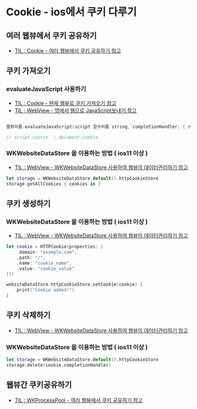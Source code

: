 # Cookie - ios에서 쿠키 다루기

## 여러 웹뷰에서 쿠키 공유하기

- [TIL : Cookie - 여러 웹뷰에서 쿠키 공유하기 참고](https://github.com/isGeekCode/TIL/blob/main/Networking/Cookie_Cookie_sharing.md) 

## 쿠키 가져오기


### evaluateJavaScript 사용하기

- [TIL : Cookie - 현재 웹뷰로 쿠키 가져오기 참고](https://github.com/isGeekCode/TIL/blob/main/Networking/Cookie_cookie_call.md) 
- [TIL : WebView - 앱에서 웹으로 JavaScript보내기 참고](https://github.com/isGeekCode/TIL/blob/main/Networking/WebView_Sending_JS.md) 

```swift

웹뷰이름.evaluateJavaScript(script 함수이름 string, completionHandler: { result , error in })

// script source  : document.cookie
```

### WKWebsiteDataStore 을 이용하는 방법 ( ios11 이상 )

- [TIL : WebView - WKWebsiteDataStore 사용하여 웹뷰의 데이터관리하기 참고](https://github.com/isGeekCode/TIL/blob/main/Networking/Cookie_WebView_WKWebsiteDataStore.md) 

```swift
let storage = WKWebsiteDataStore.default().httpCookieStore
storage.getAllCookies { cookies in }
```


## 쿠키 생성하기
 
### WKWebsiteDataStore 을 이용하는 방법 ( ios11 이상 )

- [TIL : WebView - WKWebsiteDataStore 사용하여 웹뷰의 데이터관리하기 참고](https://github.com/isGeekCode/TIL/blob/main/Networking/Cookie_WebView_WKWebsiteDataStore.md) 

```swift
let cookie = HTTPCookie(properties: [
    .domain: "example.com",
    .path: "/",
    .name: "cookie_name",
    .value: "cookie_value"
])!

websiteDataStore.httpCookieStore.setCookie(cookie) {
    print("Cookie added!")
}
```

## 쿠키 삭제하기

- [TIL : WebView - WKWebsiteDataStore 사용하여 웹뷰의 데이터관리하기 참고](https://github.com/isGeekCode/TIL/blob/main/Networking/Cookie_WebView_WKWebsiteDataStore.md) 


### WKWebsiteDataStore 을 이용하는 방법 ( ios11 이상 )

```swift
let storage = WKWebsiteDataStore.default().httpCookieStore
storage.delete(cookie,completionHandler)
```

## 웹뷰간 쿠키공유하기
- [TIL : WKProcessPool - 여러 웹뷰에서 쿠키 공유하기 참고](https://github.com/isGeekCode/TIL/blob/main/Networking/Cookie_Cookie_sharing.md) 
